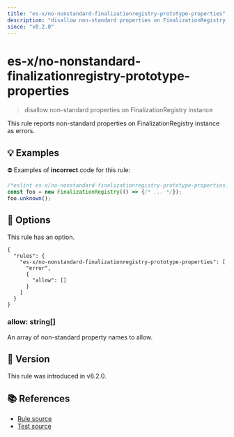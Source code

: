```yaml
---
title: "es-x/no-nonstandard-finalizationregistry-prototype-properties"
description: "disallow non-standard properties on FinalizationRegistry instance"
since: "v8.2.0"
---
```


# es-x/no-nonstandard-finalizationregistry-prototype-properties
> disallow non-standard properties on FinalizationRegistry instance

This rule reports non-standard properties on FinalizationRegistry instance as errors.

## 💡 Examples

⛔ Examples of **incorrect** code for this rule:

<eslint-playground type="bad">

```js
/*eslint es-x/no-nonstandard-finalizationregistry-prototype-properties: error */
const foo = new FinalizationRegistry(() => {/* ... */});
foo.unknown();
```

</eslint-playground>

## 🔧 Options

This rule has an option.

```jsonc
{
  "rules": {
    "es-x/no-nonstandard-finalizationregistry-prototype-properties": [
      "error",
      {
        "allow": []
      }
    ]
  }
}
```

### allow: string[]

An array of non-standard property names to allow.

## 🚀 Version

This rule was introduced in v8.2.0.

## 📚 References

- [Rule source](https://github.com/eslint-community/eslint-plugin-es-x/blob/master/lib/rules/no-nonstandard-finalizationregistry-prototype-properties.js)
- [Test source](https://github.com/eslint-community/eslint-plugin-es-x/blob/master/tests/lib/rules/no-nonstandard-finalizationregistry-prototype-properties.js)
